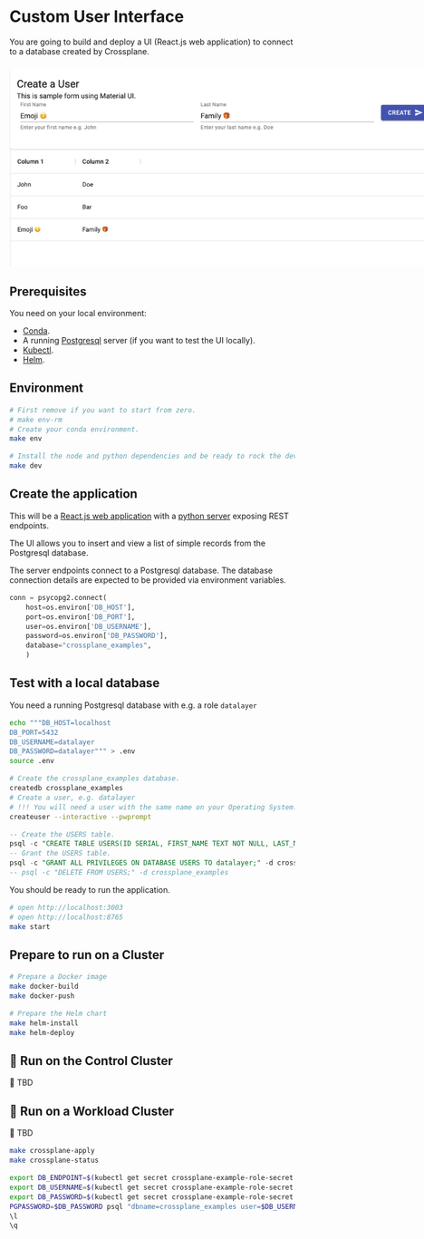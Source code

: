 # Custom User Interface

You are going to build and deploy a UI (React.js web application) to connect to a database created by Crossplane.

<img src="./../res/users.png" style="max-width: 800px"/>

## Prerequisites

You need on your local environment:

- [Conda](https://docs.conda.io/en/latest/miniconda.html).
- A running [Postgresql](https://www.postgresql.org) server (if you want to test the UI locally).
- [Kubectl](https://kubernetes.io/docs/tasks/tools).
- [Helm](https://helm.sh).

## Environment

```bash
# First remove if you want to start from zero.
# make env-rm
# Create your conda environment.
make env
```

```bash
# Install the node and python dependencies and be ready to rock the dev.
make dev
```

## Create the application

This will be a [React.js web application](./../src) with a [python server](./../crossplane_examples) exposing REST endpoints.

The UI allows you to insert and view a list of simple records from the Postgresql database.

The server endpoints connect to a Postgresql database. The database connection details are expected to be provided via environment variables.

```python
conn = psycopg2.connect(
    host=os.environ['DB_HOST'],
    port=os.environ['DB_PORT'],
    user=os.environ['DB_USERNAME'],
    password=os.environ['DB_PASSWORD'],
    database="crossplane_examples",
    )
```

## Test with a local database

You need a running Postgresql database with e.g. a role `datalayer`

```bash
echo """DB_HOST=localhost
DB_PORT=5432
DB_USERNAME=datalayer
DB_PASSWORD=datalayer""" > .env
source .env
```

```bash
# Create the crossplane_examples database.
createdb crossplane_examples
# Create a user, e.g. datalayer
# !!! You will need a user with the same name on your Operating System...
createuser --interactive --pwprompt
```

```sql
-- Create the USERS table.
psql -c "CREATE TABLE USERS(ID SERIAL, FIRST_NAME TEXT NOT NULL, LAST_NAME TEXT NOT NULL);" -d crossplane_examples
-- Grant the USERS table.
psql -c "GRANT ALL PRIVILEGES ON DATABASE USERS TO datalayer;" -d crossplane_examples
-- psql -c "DELETE FROM USERS;" -d crossplane_examples
```

You should be ready to run the application.

```bash
# open http://localhost:3003
# open http://localhost:8765
make start
```

## Prepare to run on a Cluster

```bash
# Prepare a Docker image
make docker-build
make docker-push
```

```bash
# Prepare the Helm chart
make helm-install
make helm-deploy
```

## 🚧 Run on the Control Cluster

🚧 TBD

## 🚧 Run on a Workload Cluster

🚧 TBD

```bash
make crossplane-apply
make crossplane-status
```

```bash
export DB_ENDPOINT=$(kubectl get secret crossplane-example-role-secret -n crossplane-examples -o jsonpath='{.data.endpoint}' | base64 --decode)
export DB_USERNAME=$(kubectl get secret crossplane-example-role-secret -n crossplane-examples -o jsonpath='{.data.username}' | base64 --decode)
export DB_PASSWORD=$(kubectl get secret crossplane-example-role-secret -n crossplane-examples -o jsonpath='{.data.password}' | base64 --decode)
PGPASSWORD=$DB_PASSWORD psql "dbname=crossplane_examples user=$DB_USERNAME hostaddr=$DB_ENDPOINT"
\l
\q
```
